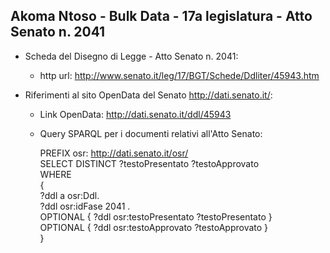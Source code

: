 ## Akoma Ntoso - Bulk Data - 17a legislatura - Atto Senato n. 2041 ##

* Scheda del Disegno di Legge - Atto Senato n. 2041:
	* http url: http://www.senato.it/leg/17/BGT/Schede/Ddliter/45943.htm

* Riferimenti al sito OpenData del Senato http://dati.senato.it/:
	* Link OpenData: http://dati.senato.it/ddl/45943
	* Query SPARQL per i documenti relativi all'Atto Senato:

        PREFIX osr: <http://dati.senato.it/osr/>  
		SELECT DISTINCT ?testoPresentato ?testoApprovato  
		WHERE  
		{  
		    ?ddl a osr:Ddl.  
		    ?ddl osr:idFase 2041 .  
		    OPTIONAL { ?ddl osr:testoPresentato ?testoPresentato }  
		    OPTIONAL { ?ddl osr:testoApprovato ?testoApprovato }  
		}
		